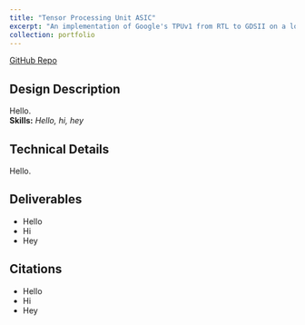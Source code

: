 ```yaml
---
title: "Tensor Processing Unit ASIC"
excerpt: "An implementation of Google's TPUv1 from RTL to GDSII on a low-power ASIC.<br/><img src='/images/padviewofchip.png' width='500'>"
collection: portfolio
---
```


[GitHub Repo](https://github.com/anthonyhermez/Google-TPU)<br>

Design Description
------
Hello.<br>
**Skills:** _Hello, hi, hey_

Technical Details
------
Hello.

Deliverables
------
- Hello
- Hi
- Hey

Citations
------
- Hello
- Hi
- Hey
